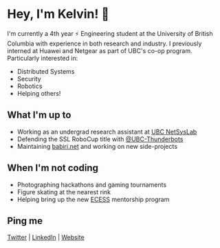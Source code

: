 # Hey, I'm Kelvin! 👋

I'm currently a 4th year :zap: Engineering student at the University of British Columbia with experience in both research and industry. I previously interned at Huawei and Netgear as part of UBC's co-op program. Particularly interested in:

- Distributed Systems
- Security
- Robotics
- Helping others!

## What I'm up to
- Working as an undergrad research assistant at [UBC NetSysLab](http://netsyslab.ece.ubc.ca/wiki/index.php/Networked_Systems_Laboratory)
- Defending the SSL RoboCup title with [@UBC-Thunderbots](https://github.com/UBC-Thunderbots/Software)
- Maintaining [babiri.net](https://www.babiri.net/#/) and working on new side-projects

## When I'm not coding
- Photographing hackathons and gaming tournaments
- Figure skating at the nearest rink
- Helping bring up the new [ECESS](http://ubcecess.com/) mentorship program

## Ping me
[Twitter](https://twitter.com/NotCelsiusDeg) | [LinkedIn](https://www.linkedin.com/in/kelvinkoon/) | [Website](https://www.kelvinkoon.dev/)
